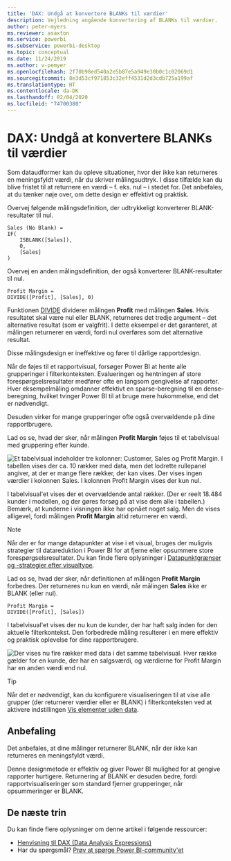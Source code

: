```yaml
---
title: 'DAX: Undgå at konvertere BLANKs til værdier'
description: Vejledning angående konvertering af BLANKs til værdier.
author: peter-myers
ms.reviewer: asaxton
ms.service: powerbi
ms.subservice: powerbi-desktop
ms.topic: conceptual
ms.date: 11/24/2019
ms.author: v-pemyer
ms.openlocfilehash: 2f70b98ed540a2e5b87e5a949e30b0c1c02069d1
ms.sourcegitcommit: 8e3d53cf971853c32eff4531d2d3cdb725a199af
ms.translationtype: HT
ms.contentlocale: da-DK
ms.lasthandoff: 02/04/2020
ms.locfileid: "74700380"
---
```

# <a name="dax-avoid-converting-blanks-to-values"></a>DAX: Undgå at konvertere BLANKs til værdier

Som dataudformer kan du opleve situationer, hvor der ikke kan returneres en meningsfyldt værdi, når du skriver målingsudtryk. I disse tilfælde kan du blive fristet til at returnere en værdi – f. eks. nul – i stedet for. Det anbefales, at du tænker nøje over, om dette design er effektivt og praktisk.

Overvej følgende målingsdefinition, der udtrykkeligt konverterer BLANK-resultater til nul.

```dax
Sales (No Blank) =
IF(
    ISBLANK([Sales]),
    0,
    [Sales]
)
```

Overvej en anden målingsdefinition, der også konverterer BLANK-resultater til nul.

```dax
Profit Margin =
DIVIDE([Profit], [Sales], 0)
```

Funktionen [DIVIDE](/dax/divide-function-dax) dividerer målingen **Profit** med målingen **Sales**. Hvis resultatet skal være nul eller BLANK, returneres det tredje argument – det alternative resultat (som er valgfrit). I dette eksempel er det garanteret, at målingen returnerer en værdi, fordi nul overføres som det alternative resultat.

Disse målingsdesign er ineffektive og fører til dårlige rapportdesign.

Når de føjes til et rapportvisual, forsøger Power BI at hente alle grupperinger i filterkonteksten. Evalueringen og hentningen af store forespørgselsresultater medfører ofte en langsom gengivelse af rapporter. Hver eksempelmåling omdanner effektivt en sparse-beregning til en dense-beregning, hvilket tvinger Power BI til at bruge mere hukommelse, end det er nødvendigt.

Desuden virker for mange grupperinger ofte også overvældende på dine rapportbrugere.

Lad os se, hvad der sker, når målingen **Profit Margin** føjes til et tabelvisual med gruppering efter kunde.

![Et tabelvisual indeholder tre kolonner: Customer, Sales og Profit Margin. I tabellen vises der ca. 10 rækker med data, men det lodrette rullepanel angiver, at der er mange flere rækker, der kan vises. Der vises ingen værdier i kolonnen Sales. I kolonnen Profit Margin vises der kun nul.](media/dax-avoid-converting-blank/table-visual-poor.png)

I tabelvisual'et vises der et overvældende antal rækker. (Der er reelt 18.484 kunder i modellen, og der gøres forsøg på at vise dem alle i tabellen.) Bemærk, at kunderne i visningen ikke har opnået noget salg. Men de vises alligevel, fordi målingen **Profit Margin** altid returnerer en værdi.

> [!NOTE]
> Når der er for mange datapunkter at vise i et visual, bruges der muligvis strategier til datareduktion i Power BI for at fjerne eller opsummere store forespørgselsresultater. Du kan finde flere oplysninger i [Datapunktgrænser og -strategier efter visualtype](../visuals/power-bi-data-points.md).

Lad os se, hvad der sker, når definitionen af målingen **Profit Margin** forbedres. Der returneres nu kun en værdi, når målingen **Sales** ikke er BLANK (eller nul).

```dax
Profit Margin =
DIVIDE([Profit], [Sales])
```

I tabelvisual'et vises der nu kun de kunder, der har haft salg inden for den aktuelle filterkontekst. Den forbedrede måling resulterer i en mere effektiv og praktisk oplevelse for dine rapportbrugere.

![Der vises nu fire rækker med data i det samme tabelvisual. Hver række gælder for en kunde, der har en salgsværdi, og værdierne for Profit Margin har en anden værdi end nul.](media/dax-avoid-converting-blank/table-visual-good.png)

> [!TIP]
> Når det er nødvendigt, kan du konfigurere visualiseringen til at vise alle grupper (der returnerer værdier eller er BLANK) i filterkonteksten ved at aktivere indstillingen [Vis elementer uden data](../desktop-show-items-no-data.md).

## <a name="recommendation"></a>Anbefaling

Det anbefales, at dine målinger returnerer BLANK, når der ikke kan returneres en meningsfyldt værdi.

Denne designmetode er effektiv og giver Power BI mulighed for at gengive rapporter hurtigere. Returnering af BLANK er desuden bedre, fordi rapportvisualiseringer som standard fjerner grupperinger, når opsummeringer er BLANK.

## <a name="next-steps"></a>De næste trin

Du kan finde flere oplysninger om denne artikel i følgende ressourcer:

- [Henvisning til DAX (Data Analysis Expressions)](/dax/)
- Har du spørgsmål? [Prøv at spørge Power BI-community'et](https://community.powerbi.com/)
